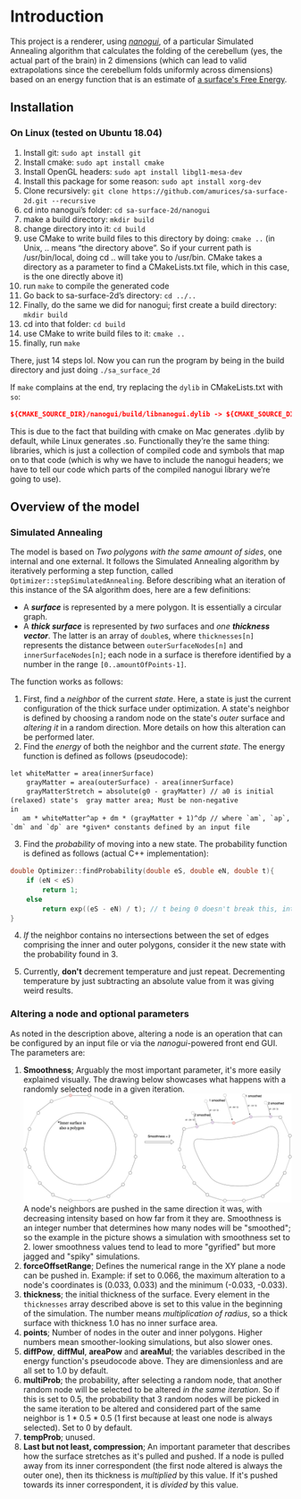 # Introduction

This project is a renderer, using *[nanogui](https://github.com/wjakob/nanogui)*, of a particular Simulated Annealing algorithm that calculates the folding of the cerebellum (yes, the actual part of the brain) in 2 dimensions (which can lead to valid extrapolations since the cerebellum folds uniformly across dimensions) based on an energy function that is an estimate of [a surface's Free Energy](https://en.wikipedia.org/wiki/Surface_energy).

## Installation

### On Linux (tested on Ubuntu 18.04)
1. Install git: `sudo apt install git`
2. Install cmake: `sudo apt install cmake`
3. Install OpenGL headers: `sudo apt install libgl1-mesa-dev`
4. Install this package for some reason: `sudo apt install xorg-dev`
5. Clone recursively: `git clone https://github.com/amurices/sa-surface-2d.git --recursive`
6. cd into nanogui’s folder: `cd sa-surface-2d/nanogui`
7. make a build directory: `mkdir build`
8. change directory into it: `cd build`
9. use CMake to write build files to this directory by doing: `cmake ..` (in Unix, .. means “the directory above”. So if your current path is /usr/bin/local, doing cd .. will take you  to /usr/bin. CMake takes a directory as a parameter to find a CMakeLists.txt file, which in this case, is the one directly above it)
10. run `make` to compile the generated code
11. Go back to sa-surface-2d’s directory: `cd ../..`
12. Finally, do the same we did for nanogui; first create a build directory: `mkdir build`
13. cd into that folder: `cd build`
14. use CMake to write build files to it: `cmake ..`
15. finally, run `make`

There, just 14 steps lol. Now you can run the program by being in the build directory and just doing `./sa_surface_2d`

If `make` complains at the end, try replacing the `dylib` in CMakeLists.txt with `so`:
```cmake
${CMAKE_SOURCE_DIR}/nanogui/build/libnanogui.dylib -> ${CMAKE_SOURCE_DIR}/nanogui/build/libnanogui.so
```
This is due to the fact that building with cmake on Mac generates .dylib  by default, while Linux generates .so. Functionally they’re the same thing: libraries, which is just a collection of compiled code and symbols that map on to that code (which is why we have to include the nanogui headers; we have to tell our code which parts of the compiled nanogui library we’re going to use).

## Overview of the model

### Simulated Annealing
The model is based on *Two polygons with the same amount of sides*, one internal and one external. It follows the
Simulated Annealing algorithm by iteratively performing a step function, called `Optimizer::stepSimulatedAnnealing`. Before
describing what an iteration of this instance of the SA algorithm does, here are a few definitions:
* A ***surface*** is represented by a mere polygon. It is essentially a circular graph.
* A ***thick surface*** is represented by *two* surfaces and *one* ***thickness vector***. The latter is an array of `double`s, where
`thicknesses[n]` represents the distance between `outerSurfaceNodes[n]` and `innerSurfaceNodes[n]`; each node in a surface is therefore identified by a
number in the range `[0..amountOfPoints-1]`.

The function works as follows:

1. First, find a *neighbor* of the current *state*. Here, a state is just the current configuration of
the thick surface under optimization. A state's neighbor is defined by choosing a random node on the state's
*outer* surface and *altering it* in a random direction. More details on how this alteration can be performed later.
2. Find the *energy* of both the neighbor and the current *state*. The energy function is defined as follows (pseudocode):
```
let whiteMatter = area(innerSurface)
    grayMatter = area(outerSurface) - area(innerSurface)
    grayMatterStretch = absolute(g0 - grayMatter) // a0 is initial (relaxed) state's  gray matter area; Must be non-negative
in
   am * whiteMatter^ap + dm * (grayMatter + 1)^dp // where `am`, `ap`, `dm` and `dp` are *given* constants defined by an input file
```
3. Find the *probability* of moving into a new state. The probability function is defined as follows (actual C++ implementation):
```c++
double Optimizer::findProbability(double eS, double eN, double t){
    if (eN < eS)
        return 1;
    else
        return exp((eS - eN) / t); // t being 0 doesn't break this, interestingly
}
```
4. *If* the neighbor contains no intersections between the set of edges comprising the inner and outer polygons,
consider it the new state with the probability found in 3.

5. Currently, **don't** decrement temperature and just repeat. Decrementing temperature by just subtracting an
absolute value from it was giving weird results.

### Altering a node and optional parameters

As noted in the description above, altering a node is an operation that can be configured by an input file or
via the *nanogui*-powered front end GUI. The parameters are:
1. **Smoothness**; Arguably the most important parameter, it's more easily explained visually. The drawing
below showcases what happens with a randomly selected node in a given iteration.
![](resources/how-smoothness-works-in-sad.png)
A node's neighbors are pushed in the same direction it was, with decreasing intensity based on how far from it
they are. Smoothness is an integer number that determines how many nodes will be "smoothed"; so the example in the picture
shows a simulation with smoothness set to 2. lower smoothness values tend to lead to more "gyrified" but more jagged and "spiky" simulations.
2. **forceOffsetRange**; Defines the numerical range in the XY plane a node can be pushed in. Example: if set to
0.066, the maximum alteration to a node's coordinates is (0.033, 0.033) and the minimum (-0.033, -0.033).
3. **thickness**; the initial thickness of the surface. Every element in the `thicknesses` array described above is
set to this value in the beginning of the simulation. The number means *multiplication of radius*, so a thick surface with
thickness 1.0 has no inner surface area.
4. **points**; Number of nodes in the outer and inner polygons. Higher numbers mean smoother-looking simulations, but
also slower ones.
5. **diffPow**, **diffMul**, **areaPow** and **areaMul**; the variables described in the energy function's pseudocode above.
They are dimensionless and are all set to 1.0 by default.
6. **multiProb**; the probability, after selecting a random node, that another random node will be selected to be
altered *in the same iteration*. So if this is set to 0.5, the probability that 3 random nodes will be picked in the same
iteration to be altered and considered part of the same neighbor is 1 * 0.5 * 0.5 (1 first because at least one node is always selected). Set
to 0 by default.
7. **tempProb**; unused.
8. **Last but not least, compression**; An important parameter that describes how the surface stretches as it's pulled
and pushed. If a node is pulled away from its inner correspondent (the first node altered is always the outer one),
then its thickness is *multiplied* by this value. If it's pushed towards its inner correspondent, it is *divided* by this value. 